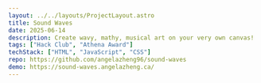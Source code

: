 ```yaml
---
layout: ../../layouts/ProjectLayout.astro
title: Sound Waves
date: 2025-06-14
description: Create wavy, mathy, musical art on your very own canvas!
tags: ["Hack Club", "Athena Award"]
techStack: ["HTML", "JavaScript", "CSS"]
repo: https://github.com/angelazheng96/sound-waves
demo: https://sound-waves.angelazheng.ca/
---
```


